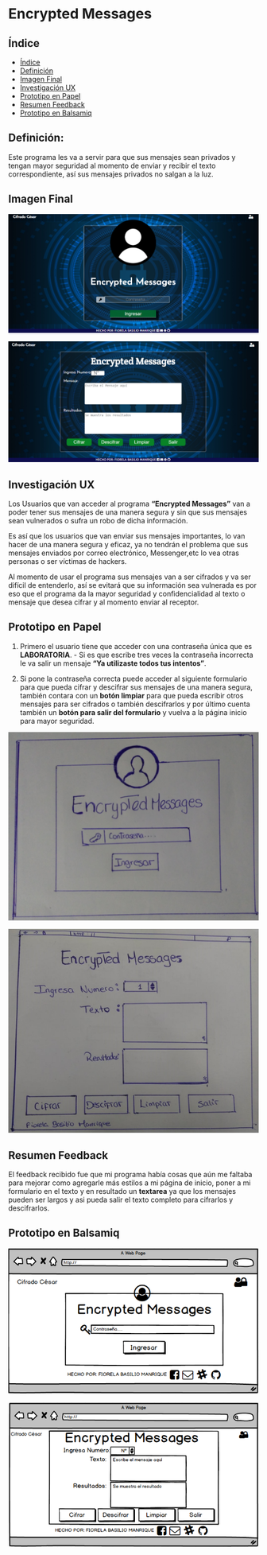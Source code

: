 # Encrypted Messages

## Índice

- [Índice](#índice)
- [Definición](#definición)
- [Imagen Final](#Imagen-Final)
- [Investigación UX](#investigación-UX)
- [Prototipo en Papel](#prototipo-en-papel)
- [Resumen Feedback](#resumen-feedback)
- [Prototipo en Balsamiq](#prototipo-en-balsamiq)


## Definición:

Este programa les va a servir para que sus mensajes sean privados y tengan mayor seguridad al momento de enviar y recibir el texto correspondiente, así sus mensajes privados no salgan a la luz. 

## Imagen Final

![imgf](img/7.PNG)

![imgf](img/8.PNG)



## Investigación UX

Los Usuarios que van acceder al programa **“Encrypted Messages”** van a poder tener sus mensajes de una manera segura y sin que sus mensajes sean vulnerados o sufra un robo de dicha información.

Es así que los usuarios que van enviar sus mensajes importantes, lo van hacer de una manera segura y eficaz, ya no tendrán el problema que sus mensajes enviados por correo electrónico, Messenger,etc lo vea otras personas o ser víctimas de hackers.

Al momento de usar el programa sus mensajes van a ser cifrados y va ser difícil de entenderlo, así se evitará que su información sea vulnerada es por eso que el programa da la mayor seguridad y confidencialidad al texto o mensaje que desea cifrar y al momento enviar al receptor.

## Prototipo en Papel
  1.	Primero el usuario tiene que acceder con una contraseña única que es **LABORATORIA**.
      - Si es que escribe tres veces la contraseña incorrecta le va salir un mensaje **“Ya utilizaste todos tus intentos”**.

  2.	Si pone la contraseña correcta puede acceder al siguiente formulario para que pueda cifrar y descifrar sus mensajes de una manera segura, también contara con un **botón limpiar** para que pueda escribir otros mensajes para ser cifrados o también descifrarlos y por último cuenta también un **botón para salir del formulario** y vuelva a la página inicio para mayor seguridad.

![hola](img/1.jpg)

![hola](img/2.jpg)

## Resumen Feedback
  El feedback recibido fue que mi programa había cosas que aún me faltaba para mejorar como agregarle más estilos a mi página de inicio, poner a mi formulario en el texto y en resultado un **textarea** ya que los mensajes pueden ser largos y asi pueda salir el texto completo para cifrarlos y descifrarlos.

## Prototipo en Balsamiq

![imagenes](img/4.PNG)

![imagenes](img/5.PNG)
